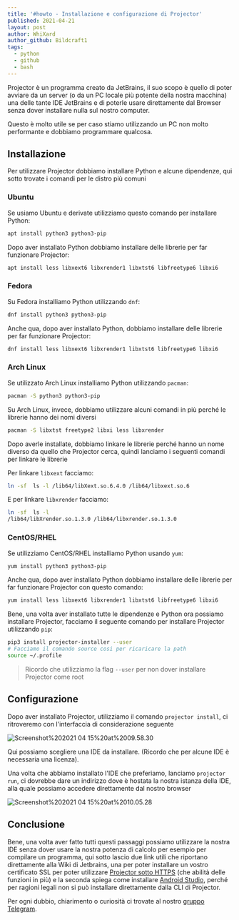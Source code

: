 ```yaml
---
title: '#howto - Installazione e configurazione di Projector'
published: 2021-04-21
layout: post
author: WhiXard
author_github: Bildcraft1
tags:
  - python
  - github
  - bash
---
```

Projector è un programma creato da JetBrains, il suo scopo è quello di poter avviare da un server (o da un PC locale più potente della nostra macchina) una delle tante IDE JetBrains e di poterle usare direttamente dal Browser senza dover installare nulla sul nostro computer.

Questo è molto utile se per caso stiamo utilizzando un PC non molto performante e dobbiamo programmare qualcosa.

## Installazione

Per utilizzare Projector dobbiamo installare Python e alcune dipendenze, qui sotto trovate i comandi per le distro più comuni

### Ubuntu

Se usiamo Ubuntu e derivate utilizziamo questo comando per installare Python:

```bash
apt install python3 python3-pip
```

Dopo aver installato Python dobbiamo installare delle librerie per far funzionare Projector:

```bash
apt install less libxext6 libxrender1 libxtst6 libfreetype6 libxi6
```


### Fedora

Su Fedora installiamo Python utilizzando `dnf`:

```bash
dnf install python3 python3-pip
```

Anche qua, dopo aver installato Python, dobbiamo installare delle librerie per far funzionare Projector:

```bash
dnf install less libxext6 libxrender1 libxtst6 libfreetype6 libxi6
```


### Arch Linux

Se utilizzato Arch Linux installiamo Python utilizzando `pacman`:

```bash
pacman -S python3 python3-pip
```

Su Arch Linux, invece, dobbiamo utilizzare alcuni comandi in più perché le librerie hanno dei nomi diversi

```bash
pacman -S libxtst freetype2 libxi less libxrender
```

Dopo averle installate, dobbiamo linkare le librerie perché hanno un nome diverso da quello che Projector cerca, quindi lanciamo i seguenti comandi per linkare le librerie

Per linkare `libxext` facciamo:

```bash
ln -sf  ls -l /lib64/libXext.so.6.4.0 /lib64/libxext.so.6
```

E per linkare `libxrender` facciamo:

```bash
ln -sf  ls -l 
/lib64/libXrender.so.1.3.0 /lib64/libxrender.so.1.3.0
```

### CentOS/RHEL

Se utilizziamo CentOS/RHEL installiamo Python usando `yum`:

```bash
yum install python3 python3-pip
```

Anche qua, dopo aver installato Python dobbiamo installare delle librerie per far funzionare Projector con questo comando:

```bash
yum install less libxext6 libxrender1 libxtst6 libfreetype6 libxi6
```

Bene, una volta aver installato tutte le dipendenze e Python ora possiamo installare Projector, facciamo il seguente comando per installare Projector utilizzando `pip`:

```bash
pip3 install projector-installer --user
# Facciamo il comando source cosi per ricaricare la path
source ~/.profile 
```

> Ricordo che utilizziamo la flag `--user` per non dover installare Projector come root

## Configurazione
 
 Dopo aver installato Projector, utilizziamo il comando `projector install`, ci ritroveremo con l'interfaccia di considerazione seguente
 
![Screenshot%202021 04 15%20at%2009.58.30](storage/Screenshot%202021-04-15%20at%2009.58.30.png)

Qui possiamo scegliere una IDE da installare. (Ricordo che per alcune IDE è necessaria una licenza).

Una volta che abbiamo installato l'IDE che preferiamo, lanciamo  `projector run`, ci dovrebbe dare un indirizzo dove è hostata la nostra istanza della IDE, alla quale possiamo accedere direttamente dal nostro browser

![Screenshot%202021 04 15%20at%2010.05.28](storage/Screenshot%202021-04-15%20at%2010.05.28.png)

## Conclusione
Bene, una volta aver fatto tutti questi passaggi possiamo utilizzare la nostra IDE senza dover usare la nostra potenza di calcolo per esempio per compilare un programma, qui sotto lascio due link utili che riportano direttamente alla Wiki di Jetbrains, una per poter installare un vostro certificato SSL per poter utilizzare <a href="https://github.com/JetBrains/projector-installer#secure-connection">Projector sotto HTTPS</a> (che abilità delle funzioni in più) e la seconda spiega come installare <a href="https://github.com/JetBrains/projector-installer#android-studio-support">Android Studio</a>, perché per ragioni legali non si può installare direttamente dalla CLI di Projector.

Per ogni dubbio, chiarimento o curiosità ci trovate al nostro [gruppo Telegram](https://t.me/linuxpeople).
